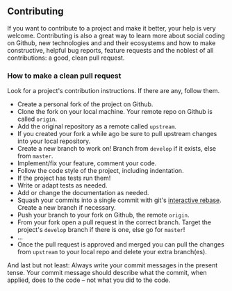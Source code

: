 ## Contributing

If you want to contribute to a project and make it better,
your help is very welcome. Contributing is also a great way to learn more
about social coding on Github, new technologies and and their ecosystems and how
to make constructive, helpful bug reports, feature requests and the noblest of
all contributions: a good, clean pull request.

### How to make a clean pull request

Look for a project's contribution instructions. If there are any, follow them.

- Create a personal fork of the project on Github.
- Clone the fork on your local machine. Your remote repo on Github is called
`origin`.
- Add the original repository as a remote called `upstream`.
- If you created your fork a while ago be sure to pull upstream changes into
your local repository.
- Create a new branch to work on! Branch from `develop` if it exists, else from
`master`.
- Implement/fix your feature, comment your code.
- Follow the code style of the project, including indentation.
- If the project has tests run them!
- Write or adapt tests as needed.
- Add or change the documentation as needed.
- Squash your commits into a single commit with git's
[interactive rebase](https://help.github.com/articles/interactive-rebase). Create a new branch if necessary.
- Push your branch to your fork on Github, the remote `origin`.
- From your fork open a pull request in the correct branch. Target the
project's `develop` branch if there is one, else go for `master`!
- ...
- Once the pull request is approved and merged you can pull the changes from
`upstream` to your local repo and delete
your extra branch(es).

And last but not least: Always write your commit messages in the present tense.
Your commit message should describe what the commit, when applied, does to the
code – not what you did to the code.
